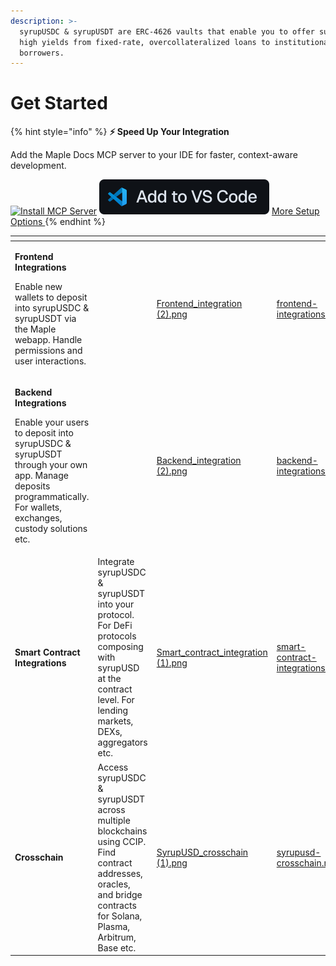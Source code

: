 ```yaml
---
description: >-
  syrupUSDC & syrupUSDT are ERC-4626 vaults that enable you to offer sustainable
  high yields from fixed-rate, overcollateralized loans to institutional
  borrowers.
---
```


# Get Started

{% hint style="info" %}
**⚡️ Speed Up Your Integration**

Add the Maple Docs MCP server to your IDE for faster, context-aware development.&#x20;

[![Install MCP Server](https://cursor.com/deeplink/mcp-install-dark.svg)](cursor://anysphere.cursor-deeplink/mcp/install?name=maple-docs\&config=eyJ0eXBlIjoiaHR0cCIsInVybCI6Imh0dHBzOi8vZG9jcy5tYXBsZS5maW5hbmNlL35naXRib29rL21jcCJ9) [![](../.gitbook/assets/vscode-new.svg)](vscode:mcp/install?%7B%22name%22%3A%22maple-docs%22%2C%22type%22%3A%22http%22%2C%22url%22%3A%22https%3A%2F%2Fdocs.maple.finance%2F~gitbook%2Fmcp%22%7D)  [More Setup Options ](technical-resources/configure-mcp-server.md)
{% endhint %}

<table data-card-size="large" data-view="cards"><thead><tr><th></th><th></th><th data-hidden data-card-cover data-type="files"></th><th data-hidden data-card-target data-type="content-ref"></th></tr></thead><tbody><tr><td><p><strong>Frontend Integrations</strong></p><p>Enable new wallets to deposit into syrupUSDC &#x26; syrupUSDT via the Maple webapp. Handle permissions and user interactions.</p></td><td></td><td><a href="../.gitbook/assets/Frontend_integration (2).png">Frontend_integration (2).png</a></td><td><a href="frontend-integrations.md">frontend-integrations.md</a></td></tr><tr><td><p><strong>Backend Integrations</strong></p><p>Enable your users to deposit into syrupUSDC &#x26; syrupUSDT through your own app. Manage deposits programmatically. For wallets, exchanges, custody solutions etc.</p></td><td></td><td><a href="../.gitbook/assets/Backend_integration (2).png">Backend_integration (2).png</a></td><td><a href="backend-integrations.md">backend-integrations.md</a></td></tr><tr><td><strong>Smart Contract Integrations</strong></td><td>Integrate syrupUSDC &#x26; syrupUSDT into your protocol. For DeFi protocols composing with syrupUSD at the contract level. For lending markets, DEXs, aggregators etc.</td><td><a href="../.gitbook/assets/Smart_contract_integration (1).png">Smart_contract_integration (1).png</a></td><td><a href="smart-contract-integrations.md">smart-contract-integrations.md</a></td></tr><tr><td><strong>Crosschain</strong></td><td>Access syrupUSDC &#x26; syrupUSDT across multiple blockchains using CCIP. Find contract addresses, oracles, and bridge contracts for Solana, Plasma, Arbitrum, Base etc.</td><td><a href="../.gitbook/assets/SyrupUSD_crosschain (1).png">SyrupUSD_crosschain (1).png</a></td><td><a href="syrupusd-crosschain.md">syrupusd-crosschain.md</a></td></tr></tbody></table>

